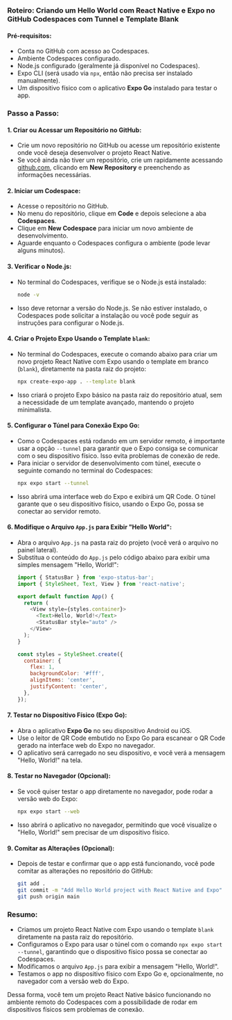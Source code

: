 ### Roteiro: Criando um Hello World com React Native e Expo no GitHub Codespaces com Tunnel e Template Blank

#### Pré-requisitos:
- Conta no GitHub com acesso ao Codespaces.
- Ambiente Codespaces configurado.
- Node.js configurado (geralmente já disponível no Codespaces).
- Expo CLI (será usado via `npx`, então não precisa ser instalado manualmente).
- Um dispositivo físico com o aplicativo **Expo Go** instalado para testar o app.

### Passo a Passo:

#### 1. **Criar ou Acessar um Repositório no GitHub:**
   - Crie um novo repositório no GitHub ou acesse um repositório existente onde você deseja desenvolver o projeto React Native.
   - Se você ainda não tiver um repositório, crie um rapidamente acessando [github.com](https://github.com), clicando em **New Repository** e preenchendo as informações necessárias.

#### 2. **Iniciar um Codespace:**
   - Acesse o repositório no GitHub.
   - No menu do repositório, clique em **Code** e depois selecione a aba **Codespaces**.
   - Clique em **New Codespace** para iniciar um novo ambiente de desenvolvimento.
   - Aguarde enquanto o Codespaces configura o ambiente (pode levar alguns minutos).

#### 3. **Verificar o Node.js:**
   - No terminal do Codespaces, verifique se o Node.js está instalado:
     ```bash
     node -v
     ```
   - Isso deve retornar a versão do Node.js. Se não estiver instalado, o Codespaces pode solicitar a instalação ou você pode seguir as instruções para configurar o Node.js.

#### 4. **Criar o Projeto Expo Usando o Template `blank`:**
   - No terminal do Codespaces, execute o comando abaixo para criar um novo projeto React Native com Expo usando o template em branco (`blank`), diretamente na pasta raiz do projeto:
     ```bash
     npx create-expo-app . --template blank
     ```
   - Isso criará o projeto Expo básico na pasta raiz do repositório atual, sem a necessidade de um template avançado, mantendo o projeto minimalista.

#### 5. **Configurar o Túnel para Conexão Expo Go:**
   - Como o Codespaces está rodando em um servidor remoto, é importante usar a opção `--tunnel` para garantir que o Expo consiga se comunicar com o seu dispositivo físico. Isso evita problemas de conexão de rede.
   - Para iniciar o servidor de desenvolvimento com túnel, execute o seguinte comando no terminal do Codespaces:
     ```bash
     npx expo start --tunnel
     ```
   - Isso abrirá uma interface web do Expo e exibirá um QR Code. O túnel garante que o seu dispositivo físico, usando o Expo Go, possa se conectar ao servidor remoto.

#### 6. **Modifique o Arquivo `App.js` para Exibir "Hello World":**
   - Abra o arquivo `App.js` na pasta raiz do projeto (você verá o arquivo no painel lateral).
   - Substitua o conteúdo do `App.js` pelo código abaixo para exibir uma simples mensagem "Hello, World!":
     ```javascript
     import { StatusBar } from 'expo-status-bar';
     import { StyleSheet, Text, View } from 'react-native';

     export default function App() {
       return (
         <View style={styles.container}>
           <Text>Hello, World!</Text>
           <StatusBar style="auto" />
         </View>
       );
     }

     const styles = StyleSheet.create({
       container: {
         flex: 1,
         backgroundColor: '#fff',
         alignItems: 'center',
         justifyContent: 'center',
       },
     });
     ```

#### 7. **Testar no Dispositivo Físico (Expo Go):**
   - Abra o aplicativo **Expo Go** no seu dispositivo Android ou iOS.
   - Use o leitor de QR Code embutido no Expo Go para escanear o QR Code gerado na interface web do Expo no navegador.
   - O aplicativo será carregado no seu dispositivo, e você verá a mensagem "Hello, World!" na tela.

#### 8. **Testar no Navegador (Opcional):**
   - Se você quiser testar o app diretamente no navegador, pode rodar a versão web do Expo:
     ```bash
     npx expo start --web
     ```
   - Isso abrirá o aplicativo no navegador, permitindo que você visualize o "Hello, World!" sem precisar de um dispositivo físico.

#### 9. **Comitar as Alterações (Opcional):**
   - Depois de testar e confirmar que o app está funcionando, você pode comitar as alterações no repositório do GitHub:
     ```bash
     git add .
     git commit -m "Add Hello World project with React Native and Expo"
     git push origin main
     ```

### Resumo:

- Criamos um projeto React Native com Expo usando o template `blank` diretamente na pasta raiz do repositório.
- Configuramos o Expo para usar o túnel com o comando `npx expo start --tunnel`, garantindo que o dispositivo físico possa se conectar ao Codespaces.
- Modificamos o arquivo `App.js` para exibir a mensagem "Hello, World!".
- Testamos o app no dispositivo físico com Expo Go e, opcionalmente, no navegador com a versão web do Expo.

Dessa forma, você tem um projeto React Native básico funcionando no ambiente remoto do Codespaces com a possibilidade de rodar em dispositivos físicos sem problemas de conexão.